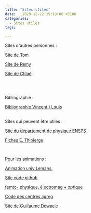 ```yaml
---
title: "Sites utiles"
date:   2020-12-22 19:19:00 +0100
categories:
  - Sites utiles
tags:

---
```

Sites d'autres personnes : 

<a href="https://tompeyrot.wixsite.com/moncoin">Site de Tom</a>

<a href="https://gurvehleg.github.io/">Site de Remy</a>

<a href="https://agregationgalibert.wordpress.com/">Site de Chloé</a>

<br>
<br>

Bibliographie : 

<a href="https://docs.google.com/spreadsheets/d/1DJAJ0ZeEu7lWCQa5iSDm9UCkcrhjlLXnNJlLsMqMLoQ/edit?usp=sharing">Bibliographie Vincent / Louis</a>
<br>
<br>

Sites qui peuvent être utiles : 

<a href="https://enspsp.gitlab.io/pensps-static/">Site du département de physique ENSPS</a>

[Fiches E. Thibierge](/assets/pdf/fiches_agreg.pdf)

<object class="pdf fitvidsignore" data="/assets/pdf/fiches_agreg.pdf" type="application/pdf"></object>

<br>

Pour les animations : 

<a href="http://ressources.univ-lemans.fr/AccesLibre/UM/Pedago/physique/02/"> Animation univ Lemans. 
 
<a href="https://github.com/jjfPCSI1/py4phys/tree/master/lib"> Site code github
  
<a href="https://femto-physique.fr/simulations/index.php"> femto- physique, électromag + optique
  
<a href="http://cdrom2016.agregation-physique.org/index.php/programmes-informatiques/programme-python"> Code des centres agreg
  
<a href="http://sci-phy.org/Agreg/"> Site de Guillaume Dewaele
         
